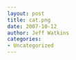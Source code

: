 ```yaml
---
layout: post
title: cat.png
date: 2007-10-12
author: Jeff Watkins
categories:
- Uncategorized
---
```



